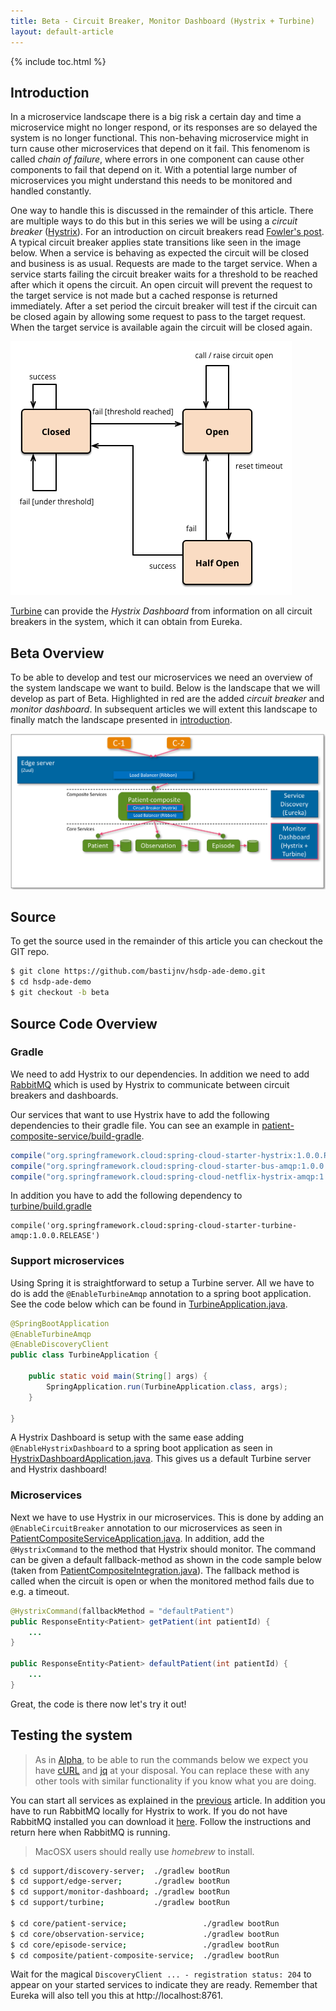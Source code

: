 ```yaml
---
title: Beta - Circuit Breaker, Monitor Dashboard (Hystrix + Turbine)
layout: default-article
---
```


{% include toc.html %}

## Introduction
In a microservice landscape there is a big risk a certain day and time a microservice might no longer respond, 
or its responses are so delayed the system is no longer functional. This non-behaving microservice might in turn
cause other microservices that depend on it fail. This fenomenom is called *chain of failure*, where errors in
one component can cause other components to fail that depend on it. With a potential large number of microservices
you might understand this needs to be monitored and handled constantly.

One way to handle this is discussed in the remainder of this article. There are multiple ways to do this but in 
this series we will be using a *circuit breaker* ([Hystrix](https://github.com/Netflix/Hystrix)). For an 
introduction on circuit breakers read [Fowler's post](http://martinfowler.com/bliki/CircuitBreaker.html). 
A typical circuit breaker applies state transitions like seen in the image below. When a service is behaving 
as expected the circuit will be closed and business is as usual. Requests are made to the target service. 
When a service starts failing the circuit breaker waits for a threshold to be reached after which it opens 
the circuit. An open circuit will prevent the request to the target service is not made but a cached 
response is returned immediately. After a set period the circuit breaker will test if the circuit can 
be closed again by allowing some request to pass to the target request. When the target service is available 
again the circuit will be closed again.

![](../images/beta-circuit-breaker.png)

[Turbine](https://github.com/Netflix/Turbine) can provide the *Hystrix Dashboard* from information on all 
circuit breakers in the system, which it can obtain from Eureka.

## Beta Overview
To be able to develop and test our microservices we need an overview of the system landscape we want to build. 
Below is the landscape that we will develop as part of Beta. Highlighted in red are the added *circuit breaker* 
and *monitor dashboard*. In subsequent articles we will extent this landscape to finally match the landscape 
presented in [introduction](introduction.html).

![](../images/beta-overview.png)

## Source
To get the source used in the remainder of this article you can checkout the GIT repo.
  
```bash
$ git clone https://github.com/bastijnv/hsdp-ade-demo.git
$ cd hsdp-ade-demo
$ git checkout -b beta
```

## Source Code Overview
### Gradle
We need to add Hystrix to our dependencies. In addition we need to add [RabbitMQ]() which is used 
by Hystrix to communicate between circuit breakers and dashboards.

Our services that want to use Hystrix have to add the following dependencies to their gradle file. 
You can see an example in [patient-composite-service/build-gradle](https://github.com/bastijnv/hsdp-ade-demo/blob/beta/microservices/composite/patient-composite-service/build.gradle).

```gradle
compile("org.springframework.cloud:spring-cloud-starter-hystrix:1.0.0.RELEASE")
compile("org.springframework.cloud:spring-cloud-starter-bus-amqp:1.0.0.RELEASE")
compile("org.springframework.cloud:spring-cloud-netflix-hystrix-amqp:1.0.0.RELEASE")
```

In addition you have to add the following dependency to [turbine/build.gradle](https://github.com/bastijnv/hsdp-ade-demo/blob/beta/microservices/support/turbine/build.gradle)

```
compile('org.springframework.cloud:spring-cloud-starter-turbine-amqp:1.0.0.RELEASE')
```

### Support microservices
Using Spring it is straightforward to setup a Turbine server. All we have to do is add the `@EnableTurbineAmqp` 
annotation to a spring boot application. See the code below which can be found in 
[TurbineApplication.java](https://github.com/bastijnv/hsdp-ade-demo/blob/beta/microservices/support/turbine/src/main/java/com/philips/microservices/support/turbine/TurbineApplication.java).

```java
@SpringBootApplication
@EnableTurbineAmqp
@EnableDiscoveryClient
public class TurbineApplication {

    public static void main(String[] args) {
        SpringApplication.run(TurbineApplication.class, args);
    }

}
```

A Hystrix Dashboard is setup with the same ease adding `@EnableHystrixDashboard` to a spring boot application 
as seen in [HystrixDashboardApplication.java](https://github.com/bastijnv/hsdp-ade-demo/blob/beta/microservices/support/monitor-dashboard/src/main/java/com/philips/microservices/support/monitordashboard/HystrixDashboardApplication.java). This gives us a default 
Turbine server and Hystrix dashboard!

### Microservices
Next we have to use Hystrix in our microservices. This is done by adding an `@EnableCircuitBreaker` annotation 
to our microservices as seen in [PatientCompositeServiceApplication.java](https://github.com/bastijnv/hsdp-ade-demo/blob/beta/microservices/composite/patient-composite-service/src/main/java/com/philips/microservices/composite/patient/PatientCompositeServiceApplication.java). 
In addition, add the `@HystrixCommand` to the method that Hystrix should monitor. The command can be given a default 
fallback-method as shown in the code sample below (taken from [PatientCompositeIntegration.java](https://github.com/bastijnv/hsdp-ade-demo/blob/beta/microservices/composite/patient-composite-service/src/main/java/com/philips/microservices/composite/patient/service/PatientCompositeIntegration.java)). 
The fallback method is called when the circuit is open or when the monitored method fails due to e.g. a timeout.

```java
@HystrixCommand(fallbackMethod = "defaultPatient")
public ResponseEntity<Patient> getPatient(int patientId) {
	...
}

public ResponseEntity<Patient> defaultPatient(int patientId) {
    ...
}
```
Great, the code is there now let's try it out!

## Testing the system
> As in [Alpha](alpha.html), to be able to run the commands below we expect you have [cURL](https://curl.haxx.se/) and
> [jq](https://stedolan.github.io/jq/) at your disposal. You can replace these with any other tools 
> with similar functionality if you know what you are doing.

You can start all services as explained in the [previous](alpha.html) article. In addition you have to run RabbitMQ locally 
for Hystrix to work. If you do not have RabbitMQ installed you can download it [here](https://www.rabbitmq.com/download.html). 
Follow the instructions and return here when RabbitMQ is running.

>MacOSX users should really use *homebrew* to install.

```bash
$ cd support/discovery-server;  ./gradlew bootRun
$ cd support/edge-server;       ./gradlew bootRun
$ cd support/monitor-dashboard; ./gradlew bootRun
$ cd support/turbine;           ./gradlew bootRun

$ cd core/patient-service;                 ./gradlew bootRun
$ cd core/observation-service;             ./gradlew bootRun
$ cd core/episode-service;                 ./gradlew bootRun
$ cd composite/patient-composite-service;  ./gradlew bootRun
```
Wait for the magical `DiscoveryClient ... - registration status: 204` to appear on your started services to indicate they are ready.
Remember that Eureka will also tell you this at http://localhost:8761.





